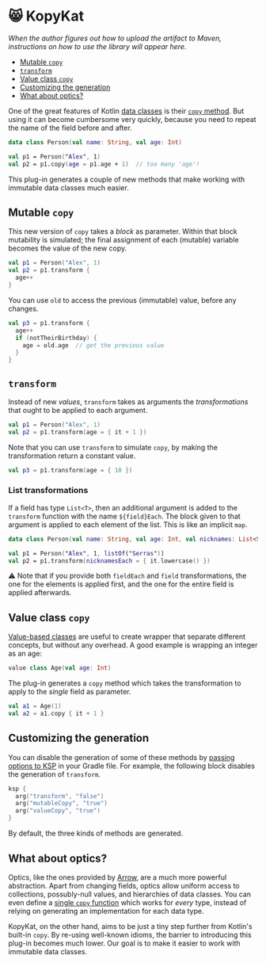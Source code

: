 # 😸 KopyKat

_When the author figures out how to upload the artifact to Maven, instructions on how to use the library will appear here._

- [Mutable `copy`](#mutable-copy)
- [`transform`](#transform)
- [Value class `copy`](#value-class-copy)
- [Customizing the generation](#customizing-the-generation)
- [What about optics?](#what-about-optics)

One of the great features of Kotlin [data classes](https://kotlinlang.org/docs/data-classes.html) is their [`copy` method](https://kotlinlang.org/docs/data-classes.html#copying). But using it can become cumbersome very quickly, because you need to repeat the name of the field before and after.

```kotlin
data class Person(val name: String, val age: Int)

val p1 = Person("Alex", 1)
val p2 = p1.copy(age = p1.age + 1)  // too many 'age'!
```

This plug-in generates a couple of new methods that make working with immutable data classes much easier.

## Mutable `copy`

This new version of `copy` takes a *block* as parameter. Within that block mutability is simulated; the final assignment of each (mutable) variable becomes the value of the new copy.

```kotlin
val p1 = Person("Alex", 1)
val p2 = p1.transform { 
  age++
}
```

You can use `old` to access the previous (immutable) value, before any changes.

```kotlin
val p3 = p1.transform { 
  age++
  if (notTheirBirthday) {
    age = old.age  // get the previous value
  }
}
```

## `transform`

Instead of new *values*, `transform` takes as arguments the *transformations* that ought to be applied to each argument.

```kotlin
val p1 = Person("Alex", 1)
val p2 = p1.transform(age = { it + 1 })
```

Note that you can use `transform` to simulate `copy`, by making the transformation return a constant value.

```kotlin
val p3 = p1.transform(age = { 10 })
```

### List transformations

If a field has type `List<T>`, then an additional argument is added to the `transform` function with the name `${field}Each`. The block given to that argument is applied to each element of the list. This is like an implicit `map`.

```kotlin
data class Person(val name: String, val age: Int, val nicknames: List<String>)

val p1 = Person("Alex", 1, listOf("Serras"))
val p2 = p1.transform(nicknamesEach = { it.lowercase() })
```

⚠️ Note that if you provide both `fieldEach` and `field` transformations, the one for the elements is applied first, and the one for the entire field is applied afterwards.

## Value class `copy`

[Value-based classes](https://kotlinlang.org/docs/inline-classes.html) are useful to create wrapper that separate different concepts, but without any overhead. A good example is wrapping an integer as an age:

```kotlin
value class Age(val age: Int)
```

The plug-in generates a `copy` method which takes the transformation to apply to the _single_ field as parameter.

```kotlin
val a1 = Age(1)
val a2 = a1.copy { it + 1 }
```

## Customizing the generation

You can disable the generation of some of these methods by [passing options to KSP](https://kotlinlang.org/docs/ksp-quickstart.html#pass-options-to-processors) in your Gradle file. For example, the following block disables the generation of `transform`.

```kotlin
ksp {
  arg("transform", "false")
  arg("mutableCopy", "true")
  arg("valueCopy", "true")
}
```

By default, the three kinds of methods are generated.

## What about optics?

Optics, like the ones provided by [Arrow](https://arrow-kt.io/docs/optics/), are a much more powerful abstraction. Apart from changing fields, optics allow uniform access to collections, possubly-null values, and hierarchies of data classes. You can even define a [single `copy` function](https://github.com/arrow-kt/arrow/pull/2777) which works for _every_ type, instead of relying on generating an implementation for each data type.

KopyKat, on the other hand, aims to be just a tiny step further from Kotlin's built-in `copy`. By re-using well-known idioms, the barrier to introducing this plug-in becomes much lower. Our goal is to make it easier to work with immutable data classes.

